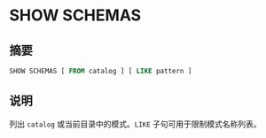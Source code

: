 
# SHOW SCHEMAS

## 摘要

``` sql
SHOW SCHEMAS [ FROM catalog ] [ LIKE pattern ]
```

## 说明

列出 `catalog` 或当前目录中的模式。`LIKE` 子句可用于限制模式名称列表。